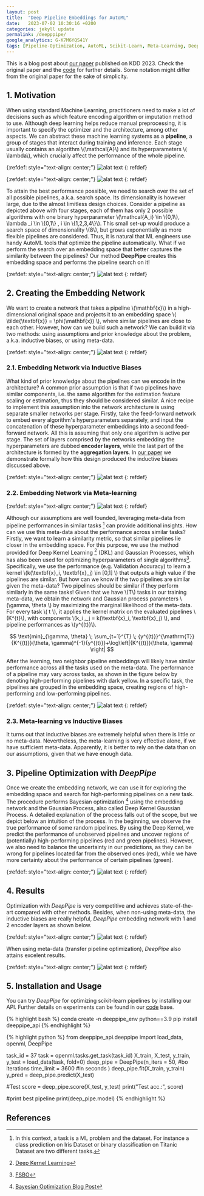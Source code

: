 ```yaml
---
layout: post
title:  "Deep Pipeline Embeddings for AutoML"
date:   2023-07-02 10:30:16 +0200
categories: jekyll update
permalink: /deepppipe/
google_analytics: G-K7M6YQS41Y
tags: [Pipeline-Optimization, AutoML, Scikit-Learn, Meta-Learning, Deep-Kernel-Learning]
---
```


<script src="https://cdn.mathjax.org/mathjax/latest/MathJax.js?config=TeX-AMS-MML_HTMLorMML" type="text/javascript" ></script>

This is a blog post about [our paper][our-paper] published on KDD 2023. Check the original paper and the [code][code] for further details. Some notation might differ from the original paper for the sake of simplicity.

## 1. Motivation

When using standard Machine Learning, practitioners need to make a lot of decisions such as which feature encoding algorithm or imputation method to use. Although deep learning helps reduce manual preprocessing, it is important to specify the optimizer and the architecture, among other aspects. We can abstract these machine learning systems as a **pipeline**, a group of stages that interact during training and inference. Each stage usually contains an algorithm \\(\mathcal{A}\\) and its hyperparameters \\( \lambda\\), which crucially affect the performance of the whole pipeline. 


{:refdef: style="text-align: center;"}
![alat text](/assets/images/deeppipe/standard_ml_pipeline.svg "Example of Standard ML Pipeline")
{: refdef}


{:refdef: style="text-align: center;"}
![alat text](/assets/images/deeppipe/deep_learning_pipeline.svg "Example of Deep Learning Pipeline")
{: refdef}

To attain the best performance possible, we need to search over the set of all possible pipelines, a.k.a. search space. Its dimensionality is however large, due to the almost limitless design choices. Consider a pipeline as depicted above with four stages, each of them has only 2 possible algorithms with one binary hyperparameter \\(\mathcal{A_i} \in \\{0,1\\}, \lambda _i \in \\{0,1\\} , i \in  \\{1,2,3,4\\}\\). This small set-up would produce a search space of dimensionality \\(8\\), but grows exponentially  as more flexible pipelines are considered. Thus, it is natural that ML engineers use handy AutoML tools that optimize the pipeline automatically. What if we perform the search over an embedding space that better captures the similarity between the pipelines? Our method **DeepPipe** creates this embedding space and performs the pipeline search on it!

{:refdef: style="text-align: center;"}
![alat text](/assets/images/deeppipe/original_and_embedding_space.svg "Original and Embedding Space")
{: refdef}

## 2. Creating the Embedding Network

We want to create a network that takes a pipeline \\(\mathbf{x}\\) in a high-dimensional original space and projects it to an embedding space \\( \tilde{\textbf{x}} = \phi(\mathbf{x}) \\), where similar pipelines are close to each other. However, how can we build such a network? We can build it via two methods: using assumptions and prior knowledge about the problem, a.k.a. inductive biases, or using meta-data.

{:refdef: style="text-align: center;"}
![alat text](/assets/images/deeppipe/embedding_network.svg)
{: refdef}

### 2.1. Embedding Network via Inductive Biases

What kind of prior knowledge about the pipelines can we encode in the architecture? A common prior assumption is that if two pipelines have similar components, i.e. the same algorithm for the estimation feature scaling or estimation, thus they should be considered similar. A nice recipe to implement this assumption into the network architecture is using separate smaller networks per stage. Firstly, take the feed-forward network to embed every algorithm's hyperparameters separately, and input the concatenation of these hyperparameter embeddings into a second feed-forward network. All this is assuming that only one algorithm is active per stage. The set of layers comprised by the networks embedding the hyperparameters are dubbed **encoder layers**, while the last part of the architecture is formed by the **aggregation layers**. In [our paper][our-paper] we demonstrate formally how this design produced the inductive biases discussed above.

{:refdef: style="text-align: center;"}
![alat text](/assets/images/deeppipe/deeppipe_network.svg "DeepPipe Embedding Network")
{: refdef}

### 2.2. Embedding Network via Meta-learning

{:refdef: style="text-align: center;"}
![alat text](/assets/images/deeppipe/creating_network.svg "Creating Embedding Network")
{: refdef}


Although our assumptions are well founded, leveraging meta-data from pipeline performances in similar tasks [^task] can provide additional insights. How can we use this meta-data about the performance across similar tasks? Firstly, we want to learn a similarity metric, so that similar pipelines lie closer in the embedding space. For this purpose, we use the method provided for Deep Kernel Learning [^2] (DKL) and Gaussian Processes, which has also been used for optimizing hyperparameters of single algorithms[^3]. Specifically, we use the performance (e.g. Validation Accuracy) to learn a kernel \\(k(\textbf{x}_i, \textbf{x}_j) \in [0,1] \\) that outputs a high value if the pipelines are similar. But how can we know if the two pipelines are similar given the meta-data? Two pipelines should be similar if they perform similarly in the same tasks! Given that we have \\(T\\) tasks in our training meta-data, we obtain the network and Gaussian process parameters \\(\gamma, \theta \\) by maximizing the marginal likelihood of the meta-data. For every task \\( t \\), it applies the kernel matrix on the evaluated pipelines \\(K^{t}\\), with components \\(k_i ,_j = k(\textbf{x}_i, \textbf{x}_j) \\), and pipeline performances as \\(y^{(t)}\\).


$$
    \text{min}_{\gamma, \theta} \; \sum_{t=1}^{T} \; {y^{(t)}}^{\mathrm{T}}{K^{(t)}}(\theta, \gamma)^{-1}{y^{(t)}}+\log\left|{K^{(t)}}(\theta, \gamma) \right|
$$


After the learning, two neighbor pipeline embeddings will likely have similar performance across all the tasks used on the meta-data. The performance of a pipeline may vary across tasks, as shown in the figure below by denoting high-performing pipelines with dark yellow. In a specific task, the pipelines are grouped in the embedding space, creating regions of high-performing and low-performing pipelines.


{:refdef: style="text-align: center;"}
![alat text](/assets/images/deeppipe/embeddings_per_task.svg "Embeddings per Task")
{: refdef}




### 2.3. Meta-learning vs Inductive Biases

It turns out that inductive biases are extremely helpful when there is little or no meta-data. Nevertheless, the meta-learning is very effective alone, if we have sufficient meta-data. Apparently, it is better to rely on the data than on our assumptions, given that we have enough data.


## 3. Pipeline Optimization with *DeepPipe* 

Once we create the embedding network, we can use it for exploring the embedding space and search for high-performing pipelines on a new task. The procedure performs 
Bayesian optimization [^4] using the embedding network and the Gaussian Process, also called Deep Kernel Gaussian Process. A detailed explanation of the process falls out of the scope, but we depict below an intuition of the process. In the beginning, we observe the true performance of some random pipelines. By using the Deep Kernel, we predict the performance of unobserved pipelines and uncover regions of (potentially) high-performing pipelines (red and green pipelines). However, we also need to balance the uncertainty in our predictions, as they can be wrong for pipelines located far from the observed ones (red), while we have more certainty about the performance of certain pipelines (green). 

{:refdef: style="text-align: center;"}
![alat text](/assets/images/deeppipe/optimizing_pipelines.svg "Optimizing Pipelines")
{: refdef}


## 4. Results

Optimization with *DeepPipe* is very competitive and achieves state-of-the-art compared with other methods. Besides, when non-using meta-data, the inductive biases are really helpful, *DeepPipe* embedding network with 1 and 2 encoder layers as shown below.


{:refdef: style="text-align: center;"}
![alat text](/assets/images/deeppipe/deeppipe_results1.png "Results non-transfer set-up")
{: refdef}

When using meta-data (transfer pipeline optimization), *DeepPipe* also attains excelent results.

{:refdef: style="text-align: center;"}
![alat text](/assets/images/deeppipe/deeppipe_results2.png "Results transfer set-up")
{: refdef}


## 5. Installation and Usage

You can try *DeepPipe* for optimizing scikit-learn pipelines by installing our API. Further details on experiments can be found in our [code] base.


{% highlight bash %}
conda create -n deeppipe_env python==3.9
pip install deeppipe_api
{% endhighlight %}


{% highlight python %}
from deeppipe_api.deeppipe import load_data, openml, DeepPipe

task_id = 37
task = openml.tasks.get_task(task_id)
X_train, X_test, y_train, y_test = load_data(task, fold=0)
deep_pipe = DeepPipe(n_iters = 50,  #bo iterations
                    time_limit = 3600 #in seconds
                    )
deep_pipe.fit(X_train, y_train)
y_pred = deep_pipe.predict(X_test)

#Test
score = deep_pipe.score(X_test, y_test)
print("Test acc.:", score)

#print best pipeline
print(deep_pipe.model)
{% endhighlight %}


## References

[^task]: In this context, a task is a ML problem and the dataset. For instance a class prediction on Iris Dataset or binary classification on Titanic Dataset are two different tasks. 
[^2]: [Deep Kernel Learning](https://arxiv.org/abs/1511.02222)
[^3]: [FSBO](https://arxiv.org/abs/2101.07667) 
[^4]: [Bayesian Optimization Blog Post](http://krasserm.github.io/2018/03/21/bayesian-optimization/)

[our-paper]: https://arxiv.org/abs/2305.14009
[code]: https://github.com/releaunifreiburg/DeepPipe

